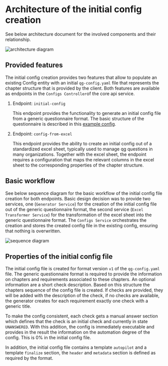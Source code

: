 <!--
SPDX-FileCopyrightText: 2024 grow platform GmbH

SPDX-License-Identifier: MIT
-->

# Architecture of the initial config creation

See below architecture document for the involved components and their relationship.

![architecture diagram](initial-config.png)

## Provided features

The initial config creation provides two features that allow to populate an existing Config entity with an initial `qg-config.yaml` file that represents the chapter structure that is provided by the client. Both features are available as endpoints in the `Configs Controller`of the core api service.

1. Endpoint: `initial-config`

   This endpoint provides the functionality to generate an initial config file from a generic
   questionnaire format. The basic structure of the questionnaire is described in this
   [example config](../qg-api-service/src/namespace/configs/testdata/SampleQuestionnaire.yaml).

2. Endpoint: `config-from-excel`

   This endpoint provides the ability to create an initial config out of a standardized excel sheet,
   typically used to manage qg questions in many organizations. Together with the excel sheet, the
   endpoint requires a configuration that maps the relevant columns in the excel sheet to the
   corresponding properties of the chapter structure.

## Basic workflow

See below sequence diagram for the basic workflow of the initial
config file creation for both endpoints. Basic design decision was to provide two services, one
(`Generator Service`) for the creation of the initial config file out of the generic questionnaire
format, the second service (`Excel Transformer Service`) for the transformation of the excel sheet
into the generic questionnaire format. The `Configs Service` orchestrates the creation and stores
the created config file in the existing config, ensuring that nothing is overwritten.

![sequence diagram](initial-config-sequence.png)

## Properties of the initial config file

The initial config file is created for format version `v1` of the `qg-config.yaml` file.
The generic questionnaire format is required to provide the information on chapters and
requirements associated to these chapters. An optional information are a short check
description. Based on this structure the chapters sequence of the config file is created.
If checks are provided, they will be added with the description of the check, if no checks
are available, the generator creates for each requirement exactly one check with a generic
title.

To make the config consistent, each check gets a manual answer section which defines that
the check is an initial check and currently in state `UNANSWERED`. With this addition, the
config is immediately executable and provides in the result the information on the
automation degree of the config. This is 0% in the initial config file.

In addition, the initial config file contains a template `autopilot` and a template `finalize`
section, the `header` and `metadata` section is defined as required by the format.
